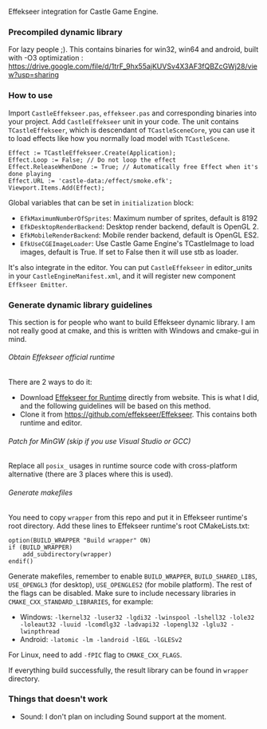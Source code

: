Effekseer integration for Castle Game Engine.

### Precompiled dynamic library
For lazy people ;). This contains binaries for win32, win64 and android, built with -O3 optimization : https://drive.google.com/file/d/1trF_9hx55ajKUVSv4X3AF3fQBZcGWj28/view?usp=sharing

### How to use

Import `CastleEffekseer.pas`, `effekseer.pas` and corresponding binaries into your project.  Add `CastleEffekseer` unit in your code. The unit contains `TCastleEffekseer`, which is descendant of `TCastleSceneCore`, you can use it to load effects like how you normally load model with `TCastleScene`.

```delphi
Effect := TCastleEffekseer.Create(Application);
Effect.Loop := False; // Do not loop the effect
Effect.ReleaseWhenDone := True; // Automatically free Effect when it's done playing
Effect.URL := 'castle-data:/effect/smoke.efk';
Viewport.Items.Add(Effect);
```

Global variables that can be set in `initialization` block:

-   `EfkMaximumNumberOfSprites`: Maximum number of sprites, default is 8192
-   `EfkDesktopRenderBackend`: Desktop render backend, default is OpenGL 2.
-   `EfkMobileRenderBackend`: Mobile render backend, default is OpenGL ES2.
-   `EfkUseCGEImageLoader`: Use Castle Game Engine's TCastleImage to load images, default is True. If set to False then it will use stb as loader.

It's also integrate in the editor. You can put `CastleEffekseer` in editor_units in your `CastleEngineManifest.xml`, and it will register new component `Effkseer Emitter`.

### Generate dynamic library guidelines
This section is for people who want to build Effekseer dynamic library. I am not really good at cmake, and this is written with Windows and cmake-gui in mind.

###### Obtain Effekseer official runtime
There are 2 ways to do it:
- Download [Effekseer for Runtime](https://effekseer.github.io/en/download.html "Effekseer for Runtime") directly from website. This is what I did, and the following guidelines will be based on this method.
- Clone it from https://github.com/effekseer/Effekseer. This contains both runtime and editor.

###### Patch for MinGW (skip if you use Visual Studio or GCC)
Replace all `posix_` usages in runtime source code with cross-platform alternative (there are 3 places where this is used).

###### Generate makefiles
You need to copy `wrapper` from this repo and put it in Effekseer runtime's root directory.
Add these lines to Effekseer runtime's root CMakeLists.txt:

    option(BUILD_WRAPPER "Build wrapper" ON)
    if (BUILD_WRAPPER)
        add_subdirectory(wrapper)
    endif()
Generate makefiles, remember to enable `BUILD_WRAPPER`, `BUILD_SHARED_LIBS`, `USE_OPENGL3` (for desktop), `USE_OPENGLES2` (for mobile platform). The rest of the flags can be disabled.
Make sure to include necessary libraries in `CMAKE_CXX_STANDARD_LIBRARIES`, for example:
- Windows: `-lkernel32 -luser32 -lgdi32 -lwinspool -lshell32 -lole32 -loleaut32 -luuid -lcomdlg32 -ladvapi32 -lopengl32 -lglu32 -lwinpthread`
- Android: `-latomic -lm -landroid -lEGL -lGLESv2`

For Linux, need to add `-fPIC` flag to `CMAKE_CXX_FLAGS`.

If everything build successfully, the result library can be found in `wrapper` directory.

### Things that doesn't work
- Sound: I don't plan on including Sound support at the moment.
